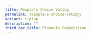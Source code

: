 ```yaml
---
title: People's Choice Voting
permalink: /people-s-choice-voting/
variant: tiptap
description: ""
third_nav_title: Pinnacle Competition
---
```

